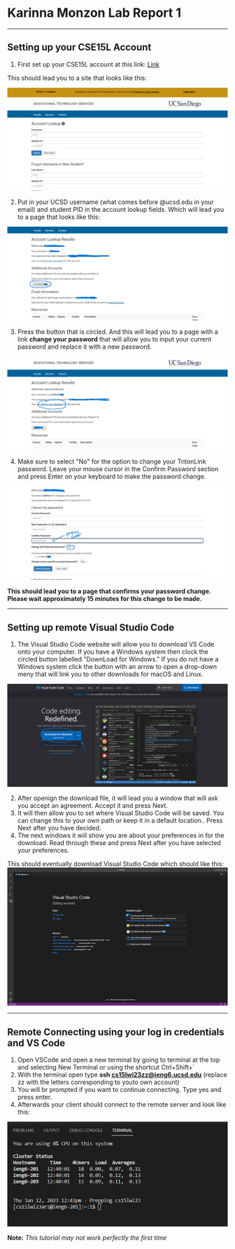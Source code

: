 # Karinna Monzon Lab Report 1
---
## **Setting up your CSE15L Account**

1. First set up your CSE15L account at this link: [Link](https://sdacs.ucsd.edu/~icc/index.php)

This should lead you to a site that looks like this:

![Image](https://github.com/karinnamonzon/cse-15l-lab-report/blob/main/Account%20Lookup%20-%20sdacs.ucsd.edu.png?raw=true)

2. Put in your UCSD username (what comes before @ucsd.edu in your email) and student PID in the account lookup fields. Which will lead you to a page that looks like this:

![Image](https://github.com/karinnamonzon/cse-15l-lab-report/blob/main/Login.png?raw=true)

3. Press the button that is circled. And this will lead you to a page with a link **change your password** that will allow you to input your current password and replace it with a new password. 

![Image](https://github.com/karinnamonzon/cse-15l-lab-report/blob/main/ChangepassLink.png?raw=true)

4. Make sure to select "No" for the option to change your TritonLink password. Leave your mouse cursor in the Confirm Password section and press Enter on your keyboard to make the password change.

![Image](https://github.com/karinnamonzon/cse-15l-lab-report/blob/main/ChangingPassPage.png?raw=true)

**This should lead you to a page that confirms your password change. Please wait approximately 15 minutes for this change to be made.**

---

## **Setting up remote Visual Studio Code**

1. The Visual Studio Code website will allow you to download VS Code onto your computer. If you have a Windows system then clock the circled button labelled "DownLoad for Windows." If you do not have a Windows system click the button with an arrow to open a drop-down meny that will link you to other downloads for macOS and Linux.

![Image](https://github.com/karinnamonzon/cse-15l-lab-report/blob/main/VSCode%20website.png?raw=true)

2. After openign the download file, it will lead you a window that will ask you accept an  agreement. Accept it and press Next.
3. It will then allow you to set where Visual Studio Code will be saved. You can change this to your own path or keep it in a default location.. Press Next after you have decided.
4. The next windows it will show you are about your preferences in for the download. Read through these and press Next after you have selected your preferences.

This should eventually download Visual Studio Code which should like this:
![Image](https://github.com/karinnamonzon/cse-15l-lab-report/blob/main/VSCodeOpen.png?raw=true)

---
## **Remote Connecting using your log in credentials and VS Code**
1. Open VSCode and open a new terminal by going to terminal at the top and selecting New Terminal or using the shortcut Ctrl+Shift+`
2. With the terminal open type **ssh cs15lwi23zz@ieng6.ucsd.edu** (replace zz with the letters corresponding to youto own account)
3. You will br prompted if you want to continue connecting. Type yes and press enter.
4. Afterwards your client should connect to the remote server and look like this:

![Image](https://github.com/karinnamonzon/cse-15l-lab-report/blob/main/remoteConnectedTerminal.png?raw=true)

**Note:**
*This tutorial may not work perfectly the first time*

